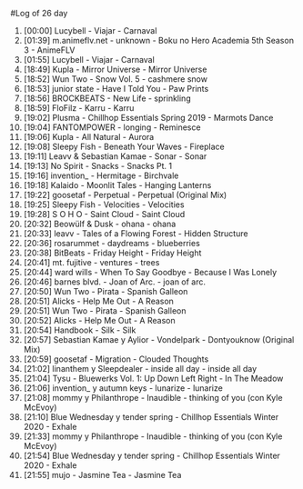 #Log of 26 day

1. [00:00] Lucybell - Viajar - Carnaval
1. [01:39] m.animeflv.net - unknown - Boku no Hero Academia 5th Season 3 - AnimeFLV
1. [01:55] Lucybell - Viajar - Carnaval
1. [18:49] Kupla - Mirror Universe - Mirror Universe
1. [18:52] Wun Two - Snow Vol. 5 - cashmere snow
1. [18:53] junior state - Have I Told You - Paw Prints
1. [18:56] BROCKBEATS - New Life - sprinkling
1. [18:59] FloFilz - Karru - Karru
1. [19:02] Plusma - Chillhop Essentials Spring 2019 - Marmots Dance
1. [19:04] FANTOMPOWER - longing - Reminesce
1. [19:06] Kupla - All Natural - Aurora
1. [19:08] Sleepy Fish - Beneath Your Waves - Fireplace
1. [19:11] Leavv & Sebastian Kamae - Sonar - Sonar
1. [19:13] No Spirit - Snacks - Snacks Pt. 1
1. [19:16] invention_ - Hermitage - Birchvale
1. [19:18] Kalaido - Moonlit Tales - Hanging Lanterns
1. [19:22] goosetaf - Perpetual - Perpetual (Original Mix)
1. [19:25] Sleepy Fish - Velocities - Velocities
1. [19:28] S O H O - Saint Cloud - Saint Cloud
1. [20:32] Beowülf & Dusk - ohana - ohana
1. [20:33] leavv - Tales of a Flowing Forest - Hidden Structure
1. [20:36] rosarummet - daydreams - blueberries
1. [20:38] BitBeats - Friday Height - Friday Height
1. [20:41] mt. fujitive - ventures - trees
1. [20:44] ward wills - When To Say Goodbye - Because I Was Lonely
1. [20:46] barnes blvd. - Joan of Arc. - joan of arc.
1. [20:50] Wun Two - Pirata - Spanish Galleon
1. [20:51] Alicks - Help Me Out - A Reason
1. [20:51] Wun Two - Pirata - Spanish Galleon
1. [20:52] Alicks - Help Me Out - A Reason
1. [20:54] Handbook - Silk - Silk
1. [20:57] Sebastian Kamae y Aylior - Vondelpark - Dontyouknow (Original Mix)
1. [20:59] goosetaf - Migration - Clouded Thoughts
1. [21:02] linanthem y Sleepdealer - inside all day - inside all day
1. [21:04] Tysu - Bluewerks Vol. 1: Up Down Left Right - In The Meadow
1. [21:06] invention_ y autumn keys - lunarize - lunarize
1. [21:08] mommy y Philanthrope - Inaudible - thinking of you (con Kyle McEvoy)
1. [21:10] Blue Wednesday y tender spring - Chillhop Essentials Winter 2020 - Exhale
1. [21:33] mommy y Philanthrope - Inaudible - thinking of you (con Kyle McEvoy)
1. [21:54] Blue Wednesday y tender spring - Chillhop Essentials Winter 2020 - Exhale
1. [21:55] mujo - Jasmine Tea - Jasmine Tea

